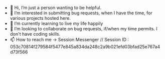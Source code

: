 - 👋 Hi, I’m just a person wanting to be helpful.
- 👀 I’m interested in submitting bug requests, when I have the time, for various projects hosted here.
- 🌱 I’m currently learning to live my life happily
- 💞️ I’m looking to collaborate on bug requests, if/when my time permits. I don't have coding skills.
- 📫 How to reach me -> Session Messenger // Session ID : 053c70814f279584f5477e845a834da248c2a9b021efd03bfad25e767a4d73f566

<!---
lflaurflorin/lflaurflorin is a ✨ special ✨ repository because its `README.md` (this file) appears on your GitHub profile.
You can click the Preview link to take a look at your changes.
--->
